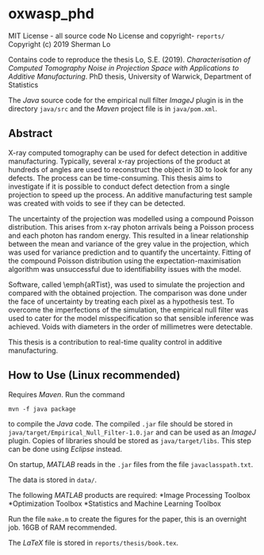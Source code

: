 # oxwasp_phd

MIT License - all source code
No License and copyright- `reports/`
Copyright (c) 2019 Sherman Lo

Contains code to reproduce the thesis Lo, S.E. (2019). *Characterisation of Computed Tomography Noise in Projection Space with Applications to Additive Manufacturing*. PhD thesis, University of Warwick, Department of Statistics

The *Java* source code for the empirical null filter *ImageJ* plugin is in the directory `java/src` and the *Maven* project file is in `java/pom.xml`.

## Abstract
X-ray computed tomography can be used for defect detection in additive manufacturing. Typically, several x-ray projections of the product at hundreds of angles are used to reconstruct the object in 3D to look for any defects. The process can be time-consuming. This thesis aims to investigate if it is possible to conduct defect detection from a single projection to speed up the process. An additive manufacturing test sample was created with voids to see if they can be detected.

The uncertainty of the projection was modelled using a compound Poisson distribution. This arises from x-ray photon arrivals being a Poisson process and each photon has random energy. This resulted in a linear relationship between the mean and variance of the grey value in the projection, which was used for variance prediction and to quantify the uncertainty. Fitting of the compound Poisson distribution using the expectation-maximisation algorithm was unsuccessful due to identifiability issues with the model.

Software, called \emph{aRTist}, was used to simulate the projection and compared with the obtained projection. The comparison was done under the face of uncertainty by treating each pixel as a hypothesis test.  To overcome the imperfections of the simulation, the empirical null filter was used to cater for the model misspecification so that sensible inference was achieved. Voids with diameters in the order of millimetres were detectable.

This thesis is a contribution to real-time quality control in additive manufacturing.

## How to Use (Linux recommended)
Requires *Maven*. Run the command
```
mvn -f java package
```
to compile the *Java* code. The compiled `.jar` file should be stored in `java/target/Empirical_Null_Filter-1.0.jar` and can be used as an *ImageJ* plugin. Copies of libraries should be stored as `java/target/libs`. This step can be done using *Eclipse* instead.

On startup, *MATLAB* reads in the `.jar` files from the file `javaclasspath.txt`.

The data is stored in `data/`.

The following *MATLAB* products are required:
*Image Processing Toolbox
*Optimization Toolbox
*Statistics and Machine Learning Toolbox

Run the file `make.m` to create the figures for the paper, this is an overnight job. 16GB of RAM recommended.

The *LaTeX* file is stored in `reports/thesis/book.tex`.
